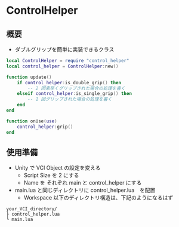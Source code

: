 # ControlHelper

## 概要

* ダブルグリップを簡単に実装できるクラス

```lua
local ControlHelper = require "control_helper"
local control_helper = ControlHelper:new()

function update()
	if control_helper:is_double_grip() then
		-- 2 回素早くグリップされた場合の処理を書く
	elseif control_helper:is_single_grip() then
		-- 1 回グリップされた場合の処理を書く
	end	
end

function onUse(use)
	control_helper:grip()
end
```

## 使用準備

* Unity で VCI Object の設定を変える
	* Script Size を 2 にする
	* Name を それぞれ main と control_helper にする
* main.lua と同じディレクトリに control_helper.lua　を配置
	* Workspace 以下のディレクトリ構造は、下記のようになるはず
```
your_VCI_directory/
├ control_helper.lua
└ main.lua
```